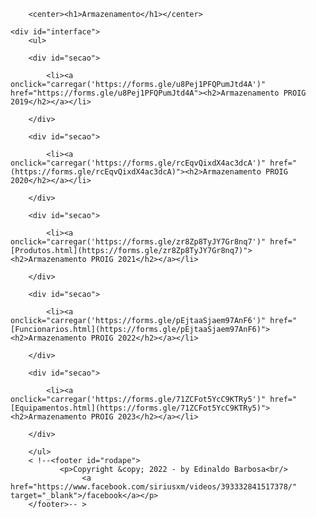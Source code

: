 <html lang="pt-br">

<head>
    <title>Armazenamento Proig</title>
    <link rel="stylesheet" href="style.css"/>
    <meta charset="UTF-8">
    <meta name="viewport" content="width=device-width, initial-scale=1.0">
       
</head>

<body>
    
        <center><h1>Armazenamento</h1></center>

    <div id="interface">    
        <ul>
        
        <div id="secao">

            <li><a onclick="carregar('https://forms.gle/u8Pej1PFQPumJtd4A')" href="https://forms.gle/u8Pej1PFQPumJtd4A"><h2>Armazenamento PROIG 2019</h2></a></li>
                                               
        </div>

        <div id="secao">
        
            <li><a onclick="carregar('https://forms.gle/rcEqvQixdX4ac3dcA')" href="(https://forms.gle/rcEqvQixdX4ac3dcA)"><h2>Armazenamento PROIG 2020</h2></a></li>
        
        </div>
    
        <div id="secao">
            
            <li><a onclick="carregar('https://forms.gle/zr8Zp8TyJY7Gr8nq7')" href="[Produtos.html](https://forms.gle/zr8Zp8TyJY7Gr8nq7)"><h2>Armazenamento PROIG 2021</h2></a></li>
        
        </div>

        <div id="secao">
            
            <li><a onclick="carregar('https://forms.gle/pEjtaaSjaem97AnF6')" href="[Funcionarios.html](https://forms.gle/pEjtaaSjaem97AnF6)"><h2>Armazenamento PROIG 2022</h2></a></li>
        
        </div>

        <div id="secao">
            
            <li><a onclick="carregar('https://forms.gle/71ZCFot5YcC9KTRy5')" href="[Equipamentos.html](https://forms.gle/71ZCFot5YcC9KTRy5)"><h2>Armazenamento PROIG 2023</h2></a></li>
        
        </div>

        </ul>
        < !--<footer id="rodape">
               <p>Copyright &copy; 2022 - by Edinaldo Barbosa<br/>
                    <a href="https://www.facebook.com/siriusxm/videos/393332841517378/" target="_blank">/facebook</a></p>
        </footer>-- >    
</div>
</body>
</html>
